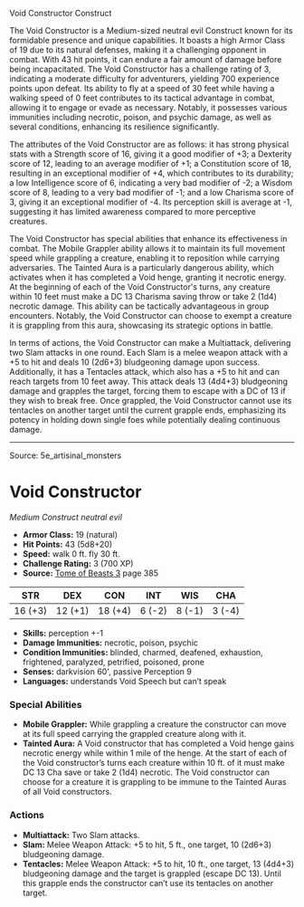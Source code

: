 <MonsterName/>Void Constructor</MonsterName>
<CreatureType/>Construct</CreatureType>

<summary>The Void Constructor is a Medium-sized neutral evil Construct known for its formidable presence and unique capabilities. It boasts a high Armor Class of 19 due to its natural defenses, making it a challenging opponent in combat. With 43 hit points, it can endure a fair amount of damage before being incapacitated. The Void Constructor has a challenge rating of 3, indicating a moderate difficulty for adventurers, yielding 700 experience points upon defeat. Its ability to fly at a speed of 30 feet while having a walking speed of 0 feet contributes to its tactical advantage in combat, allowing it to engage or evade as necessary. Notably, it possesses various immunities including necrotic, poison, and psychic damage, as well as several conditions, enhancing its resilience significantly.</summary>

<detail>

The attributes of the Void Constructor are as follows: it has strong physical stats with a Strength score of 16, giving it a good modifier of +3; a Dexterity score of 12, leading to an average modifier of +1; a Constitution score of 18, resulting in an exceptional modifier of +4, which contributes to its durability; a low Intelligence score of 6, indicating a very bad modifier of -2; a Wisdom score of 8, leading to a very bad modifier of -1; and a low Charisma score of 3, giving it an exceptional modifier of -4. Its perception skill is average at -1, suggesting it has limited awareness compared to more perceptive creatures.

The Void Constructor has special abilities that enhance its effectiveness in combat. The Mobile Grappler ability allows it to maintain its full movement speed while grappling a creature, enabling it to reposition while carrying adversaries. The Tainted Aura is a particularly dangerous ability, which activates when it has completed a Void henge, granting it necrotic energy. At the beginning of each of the Void Constructor's turns, any creature within 10 feet must make a DC 13 Charisma saving throw or take 2 (1d4) necrotic damage. This ability can be tactically advantageous in group encounters. Notably, the Void Constructor can choose to exempt a creature it is grappling from this aura, showcasing its strategic options in battle.

In terms of actions, the Void Constructor can make a Multiattack, delivering two Slam attacks in one round. Each Slam is a melee weapon attack with a +5 to hit and deals 10 (2d6+3) bludgeoning damage upon success. Additionally, it has a Tentacles attack, which also has a +5 to hit and can reach targets from 10 feet away. This attack deals 13 (4d4+3) bludgeoning damage and grapples the target, forcing them to escape with a DC of 13 if they wish to break free. Once grappled, the Void Constructor cannot use its tentacles on another target until the current grapple ends, emphasizing its potency in holding down single foes while potentially dealing continuous damage.</detail>



---

Source: 5e_artisinal_monsters

# Void Constructor

*Medium* *Construct* *neutral evil*

- **Armor Class:** 19 (natural)
- **Hit Points:** 43 (5d8+20)
- **Speed:** walk 0 ft. fly 30 ft.
- **Challenge Rating:** 3 (700 XP)
- **Source:** [Tome of Beasts 3](https://koboldpress.com/kpstore/product/tome-of-beasts-3-for-5th-edition/) page 385

| STR | DEX | CON | INT | WIS | CHA |
| --- | --- | --- | --- | --- | --- |
| 16 (+3) | 12 (+1) | 18 (+4) | 6 (-2) | 8 (-1) | 3 (-4) |

- **Skills:** perception +-1
- **Damage Immunities:** necrotic, poison, psychic
- **Condition Immunities:** blinded, charmed, deafened, exhaustion, frightened, paralyzed, petrified, poisoned, prone
- **Senses:** darkvision 60', passive Perception 9
- **Languages:** understands Void Speech but can’t speak

### Special Abilities

- **Mobile Grappler:** While grappling a creature the constructor can move at its full speed carrying the grappled creature along with it.
- **Tainted Aura:** A Void constructor that has completed a Void henge gains necrotic energy while within 1 mile of the henge. At the start of each of the Void constructor’s turns each creature within 10 ft. of it must make DC 13 Cha save or take 2 (1d4) necrotic. The Void constructor can choose for a creature it is grappling to be immune to the Tainted Auras of all Void constructors.

### Actions

- **Multiattack:** Two Slam attacks.
- **Slam:** Melee Weapon Attack: +5 to hit, 5 ft., one target, 10 (2d6+3) bludgeoning damage.
- **Tentacles:** Melee Weapon Attack: +5 to hit, 10 ft., one target, 13 (4d4+3) bludgeoning damage and the target is grappled (escape DC 13). Until this grapple ends the constructor can’t use its tentacles on another target.




